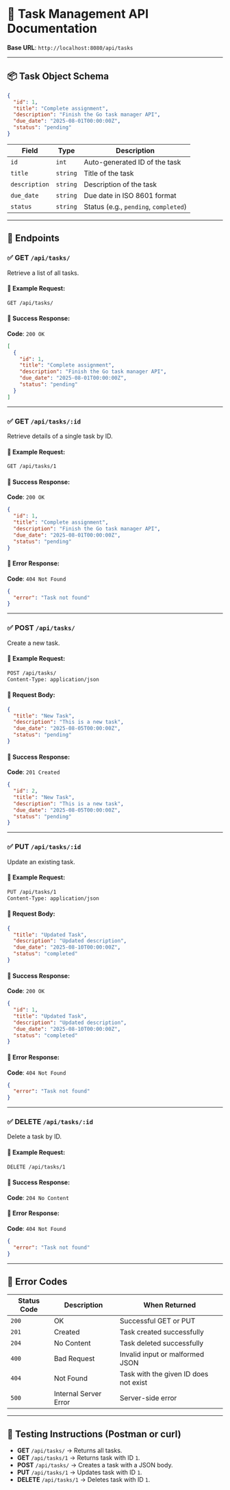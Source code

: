# 📝 Task Management API Documentation

**Base URL**: `http://localhost:8080/api/tasks`

---

## 📦 Task Object Schema

```json
{
  "id": 1,
  "title": "Complete assignment",
  "description": "Finish the Go task manager API",
  "due_date": "2025-08-01T00:00:00Z",
  "status": "pending"
}
```

| Field       | Type   | Description                              |
|-------------|--------|------------------------------------------|
| `id`        | `int`  | Auto-generated ID of the task           |
| `title`     | `string` | Title of the task                      |
| `description` | `string` | Description of the task              |
| `due_date`  | `string` | Due date in ISO 8601 format            |
| `status`    | `string` | Status (e.g., `pending`, `completed`) |

---

## 📘 Endpoints

### ✅ GET `/api/tasks/`
Retrieve a list of all tasks.

#### 🔸 Example Request:
```bash
GET /api/tasks/
```

#### 🔸 Success Response:
**Code**: `200 OK`

```json
[
  {
    "id": 1,
    "title": "Complete assignment",
    "description": "Finish the Go task manager API",
    "due_date": "2025-08-01T00:00:00Z",
    "status": "pending"
  }
]
```

---

### ✅ GET `/api/tasks/:id`
Retrieve details of a single task by ID.

#### 🔸 Example Request:
```bash
GET /api/tasks/1
```

#### 🔸 Success Response:
**Code**: `200 OK`

```json
{
  "id": 1,
  "title": "Complete assignment",
  "description": "Finish the Go task manager API",
  "due_date": "2025-08-01T00:00:00Z",
  "status": "pending"
}
```

#### 🔸 Error Response:
**Code**: `404 Not Found`

```json
{
  "error": "Task not found"
}
```

---

### ✅ POST `/api/tasks/`
Create a new task.

#### 🔸 Example Request:
```bash
POST /api/tasks/
Content-Type: application/json
```

#### 🔸 Request Body:
```json
{
  "title": "New Task",
  "description": "This is a new task",
  "due_date": "2025-08-05T00:00:00Z",
  "status": "pending"
}
```

#### 🔸 Success Response:
**Code**: `201 Created`

```json
{
  "id": 2,
  "title": "New Task",
  "description": "This is a new task",
  "due_date": "2025-08-05T00:00:00Z",
  "status": "pending"
}
```

---

### ✅ PUT `/api/tasks/:id`
Update an existing task.

#### 🔸 Example Request:
```bash
PUT /api/tasks/1
Content-Type: application/json
```

#### 🔸 Request Body:
```json
{
  "title": "Updated Task",
  "description": "Updated description",
  "due_date": "2025-08-10T00:00:00Z",
  "status": "completed"
}
```

#### 🔸 Success Response:
**Code**: `200 OK`

```json
{
  "id": 1,
  "title": "Updated Task",
  "description": "Updated description",
  "due_date": "2025-08-10T00:00:00Z",
  "status": "completed"
}
```

#### 🔸 Error Response:
**Code**: `404 Not Found`

```json
{
  "error": "Task not found"
}
```

---

### ✅ DELETE `/api/tasks/:id`
Delete a task by ID.

#### 🔸 Example Request:
```bash
DELETE /api/tasks/1
```

#### 🔸 Success Response:
**Code**: `204 No Content`

#### 🔸 Error Response:
**Code**: `404 Not Found`

```json
{
  "error": "Task not found"
}
```

---

## 🛑 Error Codes

| Status Code | Description                          | When Returned                          |
|-------------|--------------------------------------|----------------------------------------|
| `200`       | OK                                   | Successful GET or PUT                  |
| `201`       | Created                              | Task created successfully              |
| `204`       | No Content                           | Task deleted successfully              |
| `400`       | Bad Request                          | Invalid input or malformed JSON        |
| `404`       | Not Found                            | Task with the given ID does not exist  |
| `500`       | Internal Server Error                | Server-side error                      |

---

## 🧪 Testing Instructions (Postman or curl)

- **GET** `/api/tasks/` → Returns all tasks.
- **GET** `/api/tasks/1` → Returns task with ID `1`.
- **POST** `/api/tasks/` → Creates a task with a JSON body.
- **PUT** `/api/tasks/1` → Updates task with ID `1`.
- **DELETE** `/api/tasks/1` → Deletes task with ID `1`.